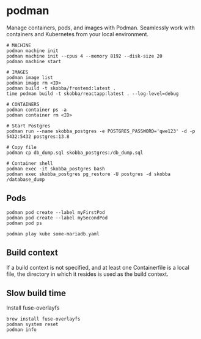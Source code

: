 # podman
Manage containers, pods, and images with Podman. Seamlessly work with containers and Kubernetes from your local environment.

```
# MACHINE
podman machine init
podman machine init --cpus 4 --memory 8192 --disk-size 20
podman machine start

# IMAGES
podman image list 
podman image rm <ID>
podman build -t skobba/frontend:latest .
time podman build -t skobba/reactapp:latest . --log-level=debug

# CONTAINERS
podman container ps -a
podman container rm <ID>

# Start Postgres
podman run --name skobba_postgres -e POSTGRES_PASSWORD='qwe123' -d -p 5432:5432 postgres:13.8

# Copy file
podman cp db_dump.sql skobba_postgres:/db_dump.sql

# Container shell
podman exec -it skobba_postgres bash
podman exec skobba_postgres pg_restore -U postgres -d skobba /database_dump
```

## Pods
```
podman pod create --label myFirstPod
podman pod create --label mySecondPod
podman pod ps

podman play kube some-mariadb.yaml
```


## Build context
If a build context is not specified, and at least one Containerfile is a local file, the directory in which it resides is used as the build context.

## Slow build time
Install fuse-overlayfs

```
brew install fuse-overlayfs
podman system reset
podman info
```


